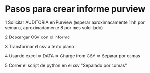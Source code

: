# Pasos para crear informe purview

1 Solicitar AUDITORIA en Purview (esperar aproximadamente 1 hh por semana, aproximadamente 8 por mes solciitado)

2 Descargar CSV con el informe

3 Transformar el csv a texto plano

4 Usando excel => DATA => Charge from CSV => Separar por comas

5 Correr el script de python en el csv "Separado por comas"

